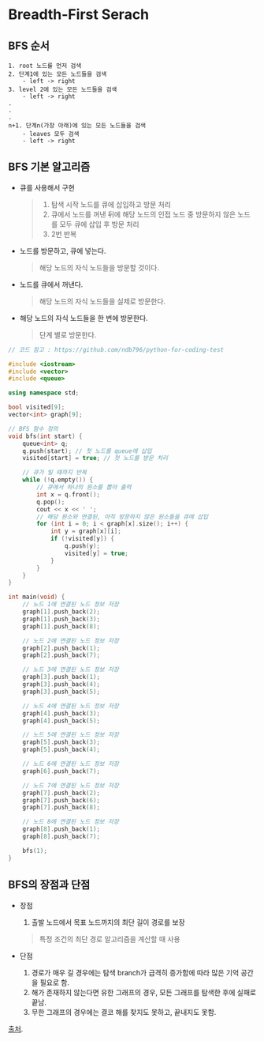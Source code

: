 # Breadth-First Serach

## BFS 순서

    1. root 노드를 먼저 검색
    2. 단계1에 있는 모든 노드들을 검색
        - left -> right 
    3. level 2에 있는 모든 노드들을 검색
        - left -> right 
    .
    .
    .
    n+1. 단계n(가장 아래)에 있는 모든 노드들을 검색
        - leaves 모두 검색
        - left -> right   
  


## BFS 기본 알고리즘

- 큐를 사용해서 구현
  
    > 1. 탐색 시작 노드를 큐에 삽입하고 방문 처리
    > 2. 큐에서 노드를 꺼낸 뒤에 해당 노드의 인접 노드 중 방문하지 않은 노드를 모두 큐에 삽입 후 방문 처리
    > 3. 2번 반복

- 노드를 방문하고, 큐에 넣는다.
    > 해당 노드의 자식 노드들을 방문할 것이다.
- 노드를 큐에서 꺼낸다.
    > 해당 노드의 자식 노드들을 실제로 방문한다.
- 해당 노드의 자식 노드들을 한 번에 방문한다.
    > 단계 별로 방문한다.

```cpp
// 코드 참고 : https://github.com/ndb796/python-for-coding-test

#include <iostream>
#include <vector>
#include <queue>

using namespace std;

bool visited[9];
vector<int> graph[9];

// BFS 함수 정의
void bfs(int start) {
    queue<int> q;
    q.push(start); // 첫 노드를 queue에 삽입
    visited[start] = true; // 첫 노드를 방문 처리

    // 큐가 빌 때까지 반복
    while (!q.empty()) {
        // 큐에서 하나의 원소를 뽑아 출력
        int x = q.front();
        q.pop();
        cout << x << ' ';
        // 해당 원소와 연결된, 아직 방문하지 않은 원소들을 큐에 삽입
        for (int i = 0; i < graph[x].size(); i++) {
            int y = graph[x][i];
            if (!visited[y]) {
                q.push(y);
                visited[y] = true;
            }
        }
    }
}

int main(void) {
    // 노드 1에 연결된 노드 정보 저장 
    graph[1].push_back(2);
    graph[1].push_back(3);
    graph[1].push_back(8);

    // 노드 2에 연결된 노드 정보 저장 
    graph[2].push_back(1);
    graph[2].push_back(7);

    // 노드 3에 연결된 노드 정보 저장 
    graph[3].push_back(1);
    graph[3].push_back(4);
    graph[3].push_back(5);

    // 노드 4에 연결된 노드 정보 저장 
    graph[4].push_back(3);
    graph[4].push_back(5);

    // 노드 5에 연결된 노드 정보 저장 
    graph[5].push_back(3);
    graph[5].push_back(4);

    // 노드 6에 연결된 노드 정보 저장 
    graph[6].push_back(7);

    // 노드 7에 연결된 노드 정보 저장 
    graph[7].push_back(2);
    graph[7].push_back(6);
    graph[7].push_back(8);

    // 노드 8에 연결된 노드 정보 저장 
    graph[8].push_back(1);
    graph[8].push_back(7);

    bfs(1);
}
```


## BFS의 장점과 단점

- 장점
  
    1. 출발 노드에서 목표 노드까지의 최단 길이 경로를 보장
    > 특정 조건의 최단 경로 알고리즘을 계산할 때 사용

- 단점
  
    1. 경로가 매우 길 경우에는 탐색 branch가 급격히 증가함에 따라 많은 기억 공간을 필요로 함.
    2. 해가 존재하지 않는다면 유한 그래프의 경우, 모든 그래프를 탐색한 후에 실패로 끝남.
    3. 무한 그래프의 경우에는 결코 해를 찾지도 못하고, 끝내지도 못함.



[출처](https://better-tomorrow.tistory.com/entry/DFS-BFS-%EC%9D%B4%ED%95%B4%ED%95%98%EA%B8%B0).

